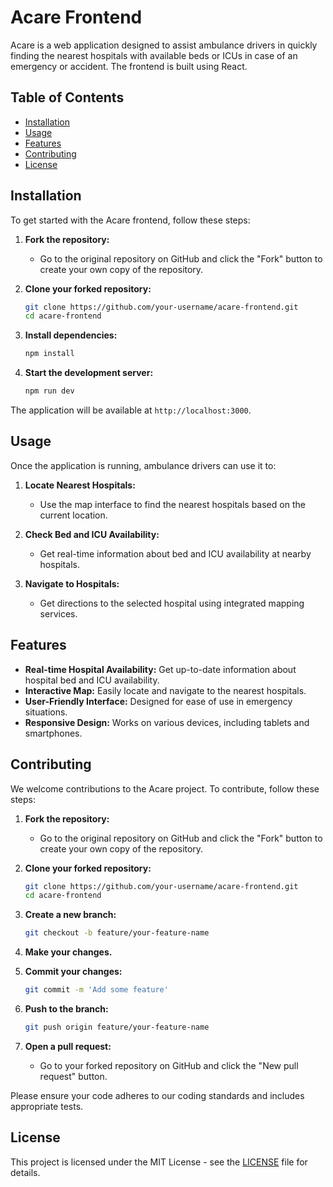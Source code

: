 # Acare Frontend

Acare is a web application designed to assist ambulance drivers in quickly finding the nearest hospitals with available beds or ICUs in case of an emergency or accident. The frontend is built using React.

## Table of Contents
- [Installation](#installation)
- [Usage](#usage)
- [Features](#features)
- [Contributing](#contributing)
- [License](#license)

## Installation

To get started with the Acare frontend, follow these steps:

1. **Fork the repository:**

   - Go to the original repository on GitHub and click the "Fork" button to create your own copy of the repository.

2. **Clone your forked repository:**

   ```bash
   git clone https://github.com/your-username/acare-frontend.git
   cd acare-frontend
   ```

3. **Install dependencies:**

   ```bash
   npm install
   ```

4. **Start the development server:**

   ```bash
   npm run dev
   ```

The application will be available at `http://localhost:3000`.

## Usage

Once the application is running, ambulance drivers can use it to:

1. **Locate Nearest Hospitals:**
   - Use the map interface to find the nearest hospitals based on the current location.
   
2. **Check Bed and ICU Availability:**
   - Get real-time information about bed and ICU availability at nearby hospitals.

3. **Navigate to Hospitals:**
   - Get directions to the selected hospital using integrated mapping services.

## Features

- **Real-time Hospital Availability:** Get up-to-date information about hospital bed and ICU availability.
- **Interactive Map:** Easily locate and navigate to the nearest hospitals.
- **User-Friendly Interface:** Designed for ease of use in emergency situations.
- **Responsive Design:** Works on various devices, including tablets and smartphones.

## Contributing

We welcome contributions to the Acare project. To contribute, follow these steps:

1. **Fork the repository:**
   - Go to the original repository on GitHub and click the "Fork" button to create your own copy of the repository.

2. **Clone your forked repository:**

   ```bash
   git clone https://github.com/your-username/acare-frontend.git
   cd acare-frontend
   ```

3. **Create a new branch:**

   ```bash
   git checkout -b feature/your-feature-name
   ```

4. **Make your changes.**

5. **Commit your changes:**

   ```bash
   git commit -m 'Add some feature'
   ```

6. **Push to the branch:**

   ```bash
   git push origin feature/your-feature-name
   ```

7. **Open a pull request:**

   - Go to your forked repository on GitHub and click the "New pull request" button.

Please ensure your code adheres to our coding standards and includes appropriate tests.

## License

This project is licensed under the MIT License - see the [LICENSE](LICENSE) file for details.